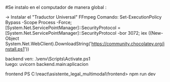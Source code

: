 #Se instalo en el computador de manera global : 

-> Instalar el "Traductor Universal" FFmpeg
Comando: Set-ExecutionPolicy Bypass -Scope Process -Force; [System.Net.ServicePointManager]::SecurityProtocol = [System.Net.ServicePointManager]::SecurityProtocol -bor 3072; iex ((New-Object System.Net.WebClient).DownloadString('https://community.chocolatey.org/install.ps1'))


backend
ven: .\venv\Scripts\Activate.ps1  
luego: uvicorn backend.main:aplicacion 

frontend
PS C:\react\asistente_legal_multimodal\frontend> npm run dev